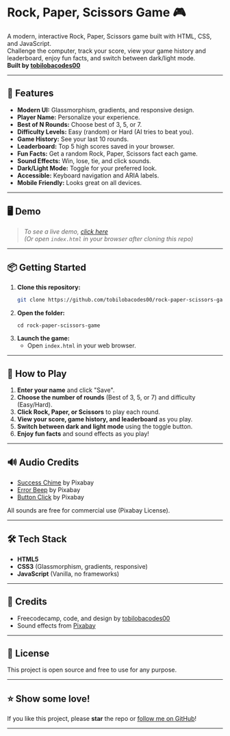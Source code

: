 # Rock, Paper, Scissors Game 🎮

A modern, interactive Rock, Paper, Scissors game built with HTML, CSS, and JavaScript.  
Challenge the computer, track your score, view your game history and leaderboard, enjoy fun facts, and switch between dark/light mode.  
**Built by [tobilobacodes00](https://github.com/tobilobacodes00)**

---

## 🚀 Features

- **Modern UI:** Glassmorphism, gradients, and responsive design.
- **Player Name:** Personalize your experience.
- **Best of N Rounds:** Choose best of 3, 5, or 7.
- **Difficulty Levels:** Easy (random) or Hard (AI tries to beat you).
- **Game History:** See your last 10 rounds.
- **Leaderboard:** Top 5 high scores saved in your browser.
- **Fun Facts:** Get a random Rock, Paper, Scissors fact each game.
- **Sound Effects:** Win, lose, tie, and click sounds.
- **Dark/Light Mode:** Toggle for your preferred look.
- **Accessible:** Keyboard navigation and ARIA labels.
- **Mobile Friendly:** Looks great on all devices.

---

## 🖥️ Demo

> _To see a live demo, [click here](https://tobilobacodes00.github.io/Rock-paper-scissors-game/)_  
> _(Or open `index.html` in your browser after cloning this repo)_

---

## 📦 Getting Started

1. **Clone this repository:**
   ```bash
   git clone https://github.com/tobilobacodes00/rock-paper-scissors-game.git
   ```
2. **Open the folder:**
   ```
   cd rock-paper-scissors-game
   ```
3. **Launch the game:**
   - Open `index.html` in your web browser.

---

## 📝 How to Play

1. **Enter your name** and click "Save".
2. **Choose the number of rounds** (Best of 3, 5, or 7) and difficulty (Easy/Hard).
3. **Click Rock, Paper, or Scissors** to play each round.
4. **View your score, game history, and leaderboard** as you play.
5. **Switch between dark and light mode** using the toggle button.
6. **Enjoy fun facts** and sound effects as you play!

---

## 🔊 Audio Credits

- [Success Chime](https://pixabay.com/sound-effects/success-1-6297/) by Pixabay
- [Error Beep](https://pixabay.com/sound-effects/error-126627/) by Pixabay
- [Button Click](https://pixabay.com/sound-effects/click-124467/) by Pixabay

All sounds are free for commercial use (Pixabay License).

---

## 🛠️ Tech Stack

- **HTML5**
- **CSS3** (Glassmorphism, gradients, responsive)
- **JavaScript** (Vanilla, no frameworks)

---

## 🙌 Credits

-  Freecodecamp, code, and design by [tobilobacodes00](https://github.com/tobilobacodes00)
- Sound effects from [Pixabay](https://pixabay.com/sound-effects/)

---

## 📄 License

This project is open source and free to use for any purpose.

---

## ⭐️ Show some love!

If you like this project, please **star** the repo or [follow me on GitHub](https://github.com/tobilobacodes00)!

---
